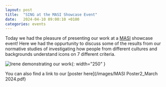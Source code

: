 ```yaml
---
layout: post
title:  "SING at the MASI Showcase Event"
date:   2024-04-10 09:00:10 +0100
categories: events
---
```


Today we had the pleasure of presenting our work at a [MASI](https://www.swansea.ac.uk/masi/) showcase event! Here we had the oppurtunity to discuss some of the results from our normative studies of investigating how people from different cultures and backgrounds understand icons on 7 different criteria. 

![Irene demonstrating our work](/images/masi-showcase-irene-poster.jpg){: width="250" }

You can also find a link to our [poster here](/images/MASI Poster2_March 2024.pdf)
